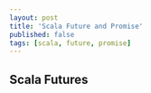 ```yaml
---
layout: post
title: 'Scala Future and Promise'
published: false
tags: [scala, future, promise]
---
```


## Scala Futures
